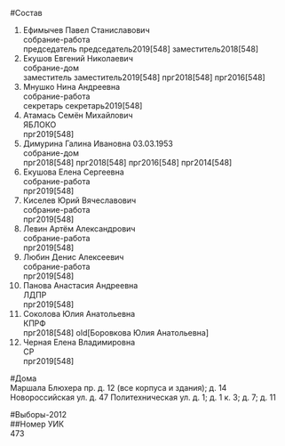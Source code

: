 #Состав  
1. Ефимычев Павел Станиславович  
    собрание-работа  
    председатель председатель2019[548] заместитель2018[548]  
2. Екушов Евгений Николаевич  
    собрание-дом  
    заместитель заместитель2019[548] прг2018[548] прг2016[548]  
3. Мнушко Нина Андреевна  
    собрание-работа  
    секретарь секретарь2019[548]  
4. Атамась Семён Михайлович  
    ЯБЛОКО  
    прг2019[548]  
5. Димурина Галина Ивановна 03.03.1953  
    собрание-дом  
    прг2018[548] прг2018[548] прг2016[548] прг2014[548]  
6. Екушова Елена Сергеевна  
    собрание-работа  
    прг2019[548]  
7. Киселев Юрий Вячеславович  
    собрание-работа  
    прг2019[548]  
8. Левин Артём Александрович  
    собрание-работа  
    прг2019[548]  
9. Любин Денис Алексеевич  
    собрание-работа  
    прг2019[548]  
10. Панова Анастасия Андреевна  
    ЛДПР  
    прг2019[548]  
11. Соколова Юлия Анатольевна  
    КПРФ  
    прг2018[548] old[Боровкова Юлия Анатольевна]  
12. Черная Елена Владимировна  
    СР  
    прг2019[548]  

#Дома  
Маршала Блюхера пр. д. 12 (все корпуса и здания); д. 14 Новороссийская ул. д. 47 Политехническая ул. д. 1; д. 1 к. 3; д. 7; д. 11  
  
#Выборы-2012  
##Номер УИК  
473  
